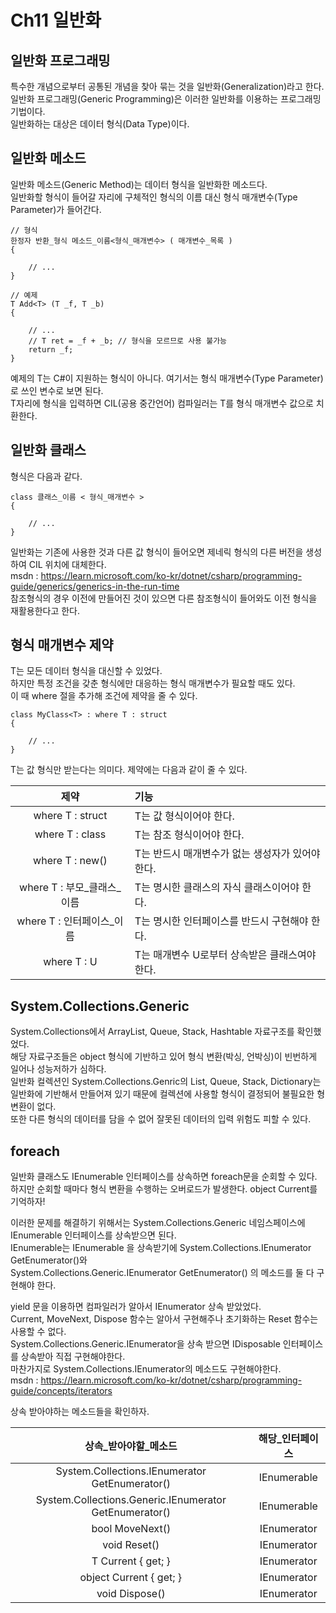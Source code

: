 # Ch11 일반화
## 일반화 프로그래밍
특수한 개념으로부터 공통된 개념을 찾아 묶는 것을 일반화(Generalization)라고 한다.<br/>
일반화 프로그래밍(Generic Programming)은 이러한 일반화를 이용하는 프로그래밍 기법이다.<br/>
일반화하는 대상은 데이터 형식(Data Type)이다.<br/>


## 일반화 메소드
일반화 메소드(Generic Method)는 데이터 형식을 일반화한 메소드다.<br/>
일반화할 형식이 들어갈 자리에 구체적인 형식의 이름 대신 형식 매개변수(Type Parameter)가 들어간다.<br/>


	// 형식
	한정자 반환_형식 메소드_이름<형식_매개변수> ( 매개변수_목록 )
	{
	
	    // ...
	}
	
	// 예제
	T Add<T> (T _f, T _b)
	{
	
	    // ...
	    // T ret = _f + _b;	// 형식을 모르므로 사용 불가능
	    return _f;
	}


예제의 T는 C#이 지원하는 형식이 아니다. 여기서는 형식 매개변수(Type Parameter)로 쓰인 변수로 보면 된다.<br/>
T자리에 형식을 입력하면 CIL(공용 중간언어) 컴파일러는 T를 형식 매개변수 값으로 치환한다.<br/>


## 일반화 클래스
형식은 다음과 같다.<br/>


	class 클래스_이름 < 형식_매개변수 >
	{
	
	    // ...
	}


일반화는 기존에 사용한 것과 다른 값 형식이 들어오면 제네릭 형식의 다른 버전을 생성하여 CIL 위치에 대체한다.<br/>
msdn : https://learn.microsoft.com/ko-kr/dotnet/csharp/programming-guide/generics/generics-in-the-run-time<br/>
참조형식의 경우 이전에 만들어진 것이 있으면 다른 참조형식이 들어와도 이전 형식을 재활용한다고 한다.<br/>


## 형식 매개변수 제약
T는 모든 데이터 형식을 대신할 수 있었다.<br/>
하지만 특정 조건을 갖춘 형식에만 대응하는 형식 매개변수가 필요할 때도 있다.<br/>
이 때 where 절을 추가해 조건에 제약을 줄 수 있다.<br/>


	class MyClass<T> : where T : struct
	{
	
	    // ...
	}


T는 값 형식만 받는다는 의미다. 제약에는 다음과 같이 줄 수 있다.<br/>


|제약|기능|
|:---:|:---|
|where T : struct|T는 값 형식이어야 한다.|
|where T : class|T는 참조 형식이어야 한다.|
|where T : new()|T는 반드시 매개변수가 없는 생성자가 있어야 한다.|
|where T : 부모_클래스_이름|T는 명시한 클래스의 자식 클래스이어야 한다.|
|where T : 인터페이스_이름|T는 명시한 인터페이스를 반드시 구현해야 한다.|
|where T : U|T는 매개변수 U로부터 상속받은 클래스여야 한다.|


## System.Collections.Generic
System.Collections에서 ArrayList, Queue, Stack, Hashtable 자료구조를 확인했었다.<br/>
해당 자료구조들은 object 형식에 기반하고 있어 형식 변환(박싱, 언박싱)이 빈번하게 일어나 성능저하가 심하다.<br/>
일반화 컬렉션인 System.Collections.Genric의 List<T>, Queue<T>, Stack<T>, Dictionary<T>는<br/>
일반화에 기반해서 만들어져 있기 때문에 컬렉션에 사용할 형식이 결정되어 불필요한 형 변환이 없다.<br/>
또한 다른 형식의 데이터를 담을 수 없어 잘못된 데이터의 입력 위험도 피할 수 있다.<br/>


## foreach
일반화 클래스도 IEnumerable 인터페이스를 상속하면 foreach문을 순회할 수 있다.<br/>
하지만 순회할 때마다 형식 변환을 수행하는 오버로드가 발생한다. object Current를 기억하자!<br/>

이러한 문제를 해결하기 위해서는 System.Collections.Generic 네임스페이스에<br/>
IEnumerable<T> 인터페이스를 상속받으면 된다.<br/>
IEnumerable<T>는 IEnumerable 을 상속받기에 System.Collections.IEnumerator GetEnumerator()와<br/>
System.Collections.Generic.IEnumerator<T> GetEnumerator() 의 메소드를 둘 다 구현해야 한다.<br/>

yield 문을 이용하면 컴파일러가 알아서 IEnumerator 상속 받았었다.<br/>
Current, MoveNext, Dispose 함수는 알아서 구현해주나 초기화하는 Reset 함수는 사용할 수 없다.<br/>
System.Collections.Generic.IEnumerator<T>을 상속 받으면 IDisposable 인터페이스를 상속받아 직접 구현해야한다.<br/>
마찬가지로 System.Collections.IEnumerator의 메소드도 구현해야한다.<br/>
msdn : https://learn.microsoft.com/ko-kr/dotnet/csharp/programming-guide/concepts/iterators<br/>

상속 받아야하는 메소드들을 확인하자.<br/>

|상속_받아야할_메소드|해당_인터페이스|
|:---:|:---:|
|System.Collections.IEnumerator GetEnumerator()|IEnumerable<T>|
|System.Collections.Generic.IEnumerator<T> GetEnumerator()|IEnumerable<T>|
|bool MoveNext()|IEnumerator<T>|
|void Reset()|IEnumerator<T>|
|T Current { get; }|IEnumerator<T>|
|object Current { get; }|IEnumerator<T>|
|void Dispose()|IEnumerator<T>|